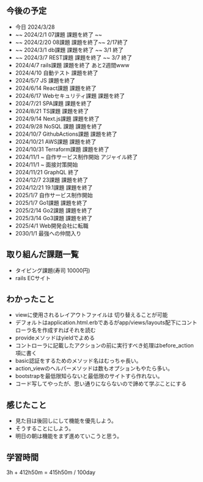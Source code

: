 ## 今後の予定
- 今日 2024/3/28
- ~~ 2024/2/1 07課題 課題を終了 ~~
- ~~ 2024/2/20 08課題 課題を終了~~ 2/17終了
- ~~ 2024/3/1 db課題 課題を終了 ~~ 3/1 終了
- ~~ 2024/3/7 REST課題 課題を終了 ~~ 3/7 終了
- 2024/4/7 rails課題 課題を終了 あと2週間www
- 2024/4/10 自動テスト 課題を終了
- 2024/5/7 JS 課題を終了
- 2024/6/14 React課題 課題を終了
- 2024/6/17 Webセキュリティ課題 課題を終了
- 2024/7/21 SPA課題 課題を終了
- 2024/8/21 TS課題 課題を終了
- 2024/9/14 Next.js課題 課題を終了
- 2024/9/28 NoSQL 課題 課題を終了
- 2024/10/7 GithubActions課題 課題を終了
- 2024/10/21 AWS課題 課題を終了
- 2024/10/31 Terraform課題 課題を終了
- 2024/11/1 ~ 自作サービス制作開始 アジャイル終了
- 2024/11/1 ~ 面接対策開始
- 2024/11/21 GraphQL 終了
- 2024/12/7 23課題 課題を終了
- 2024/12/21 19.1課題 課題を終了
- 2025/1/7 自作サービス制作開始
- 2025/1/7 Go1課題 課題を終了
- 2025/2/14 Go2課題 課題を終了
- 2025/3/14 Go3課題 課題を終了
- 2025/4/1 Web開発会社に転職
- 2030/1/1 最強への仲間入り

## 取り組んだ課題一覧
- タイピング課題(寿司 10000円)
- rails ECサイト 
## わかったこと
- viewに使用されるレイアウトファイルは 切り替えることが可能
- デフォルトはapplication.html.erbであるがapp/views/layouts配下にコントローラ名を作成すればそれを読む
- provideメソッドはyieldでよめる
- コントローラに記載したアクションの前に実行すべき処理はbefore_action項に書く
- basic認証をするためのメソッド名はむっちゃ長い。
- action_viewのヘルパーメソッドは数もオプションもやたら多い。
- bootstrapを最低限知らないと最低限のサイトすら作れない。
- コード写してやったが、思い通りにならないので諦めて学ぶことにする
## 感じたこと
- 見た目は後回しにして機能を優先しよう。
- そうすることにしよう。
- 明日の朝は機能をまず進めていこうと思う。
## 学習時間
3h + 412h50m 
= 415h50m / 100day
